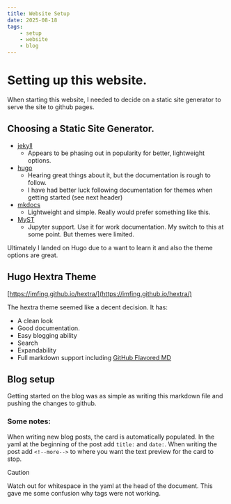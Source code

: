 ```yaml
---
title: Website Setup
date: 2025-08-18
tags:
    - setup
    - website
    - blog
---
```


# Setting up this website.  

When starting this website, I needed to decide on a static site generator to serve the site to github pages. 

<!--more-->

## Choosing a Static Site Generator.  

- [jekyll](https://jekyllrb.com/)
    - Appears to be phasing out in popularity for better, lightweight options.
- [hugo](https://gohugo.io/getting-started/quick-start/)  
    - Hearing great things about it, but the documentation is rough to follow. 
    - I have had better luck following documentation for themes when getting started (see next header)
- [mkdocs](https://www.mkdocs.org/getting-started/)
    - Lightweight and simple. Really would prefer something like this. 
- [MyST](https://mystmd.org/guide/)
    - Jupyter support. Use it for work documentation. My switch to this at some point. But themes were limited. 

Ultimately I landed on Hugo due to a want to learn it and also the theme options are great. 

## Hugo Hextra Theme

[https://imfing.github.io/hextra/](https://imfing.github.io/hextra/)

The hextra theme seemed like a decent decision. It has:

- A clean look
- Good documentation.
- Easy blogging ability
- Search
- Expandability
- Full markdown support including [GitHub Flavored MD](https://docs.github.com/en/get-started/writing-on-github/getting-started-with-writing-and-formatting-on-github/basic-writing-and-formatting-syntax)

## Blog setup

Getting started on the blog was as simple as writing this markdown file and pushing the changes to github.

### Some notes:

When writing new blog posts, the card is automatically populated. In the yaml at the beginning of the post add `title:` and `date:`. When writing the post add `<!--more-->` to where you want the text preview for the card to stop.

> [!CAUTION]
> Watch out for whitespace in the yaml at the head of the document. This gave me some confusion why tags were not working. 

